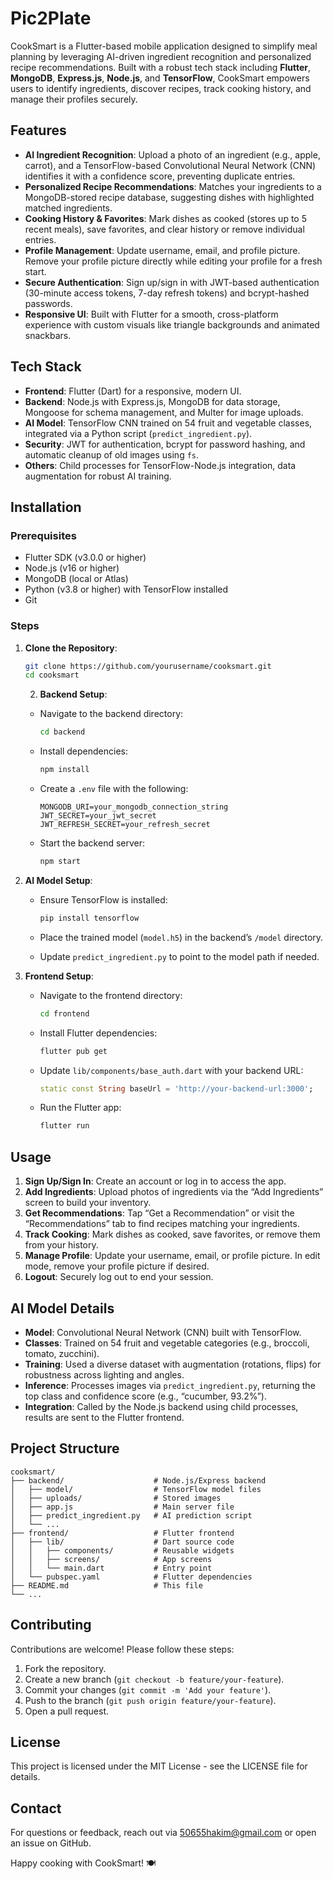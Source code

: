 # Pic2Plate

CookSmart is a Flutter-based mobile application designed to simplify meal planning by leveraging AI-driven ingredient recognition and personalized recipe recommendations. Built with a robust tech stack including **Flutter**, **MongoDB**, **Express.js**, **Node.js**, and **TensorFlow**, CookSmart empowers users to identify ingredients, discover recipes, track cooking history, and manage their profiles securely.

## Features

- **AI Ingredient Recognition**: Upload a photo of an ingredient (e.g., apple, carrot), and a TensorFlow-based Convolutional Neural Network (CNN) identifies it with a confidence score, preventing duplicate entries.
- **Personalized Recipe Recommendations**: Matches your ingredients to a MongoDB-stored recipe database, suggesting dishes with highlighted matched ingredients.
- **Cooking History & Favorites**: Mark dishes as cooked (stores up to 5 recent meals), save favorites, and clear history or remove individual entries.
- **Profile Management**: Update username, email, and profile picture. Remove your profile picture directly while editing your profile for a fresh start.
- **Secure Authentication**: Sign up/sign in with JWT-based authentication (30-minute access tokens, 7-day refresh tokens) and bcrypt-hashed passwords.
- **Responsive UI**: Built with Flutter for a smooth, cross-platform experience with custom visuals like triangle backgrounds and animated snackbars.

## Tech Stack

- **Frontend**: Flutter (Dart) for a responsive, modern UI.
- **Backend**: Node.js with Express.js, MongoDB for data storage, Mongoose for schema management, and Multer for image uploads.
- **AI Model**: TensorFlow CNN trained on 54 fruit and vegetable classes, integrated via a Python script (`predict_ingredient.py`).
- **Security**: JWT for authentication, bcrypt for password hashing, and automatic cleanup of old images using `fs`.
- **Others**: Child processes for TensorFlow-Node.js integration, data augmentation for robust AI training.

## Installation

### Prerequisites

- Flutter SDK (v3.0.0 or higher)
- Node.js (v16 or higher)
- MongoDB (local or Atlas)
- Python (v3.8 or higher) with TensorFlow installed
- Git

### Steps

1. **Clone the Repository**:

   ```bash
   git clone https://github.com/yourusername/cooksmart.git
   cd cooksmart
   ```


   2. **Backend Setup**:

   - Navigate to the backend directory:

     ```bash
     cd backend
     ```
   - Install dependencies:

     ```bash
     npm install
     ```
   - Create a `.env` file with the following:

     ```env
     MONGODB_URI=your_mongodb_connection_string
     JWT_SECRET=your_jwt_secret
     JWT_REFRESH_SECRET=your_refresh_secret
     ```
   - Start the backend server:

     ```bash
     npm start
     ```

3. **AI Model Setup**:

   - Ensure TensorFlow is installed:

     ```bash
     pip install tensorflow
     ```
   - Place the trained model (`model.h5`) in the backend’s `/model` directory.
   - Update `predict_ingredient.py` to point to the model path if needed.

4. **Frontend Setup**:

   - Navigate to the frontend directory:

     ```bash
     cd frontend
     ```
   - Install Flutter dependencies:

     ```bash
     flutter pub get
     ```
   - Update `lib/components/base_auth.dart` with your backend URL:

     ```dart
     static const String baseUrl = 'http://your-backend-url:3000';
     ```
   - Run the Flutter app:

     ```bash
     flutter run
     ```
## Usage

1. **Sign Up/Sign In**: Create an account or log in to access the app.
2. **Add Ingredients**: Upload photos of ingredients via the “Add Ingredients” screen to build your inventory.
3. **Get Recommendations**: Tap “Get a Recommendation” or visit the “Recommendations” tab to find recipes matching your ingredients.
4. **Track Cooking**: Mark dishes as cooked, save favorites, or remove them from your history.
5. **Manage Profile**: Update your username, email, or profile picture. In edit mode, remove your profile picture if desired.
6. **Logout**: Securely log out to end your session.

## AI Model Details

- **Model**: Convolutional Neural Network (CNN) built with TensorFlow.
- **Classes**: Trained on 54 fruit and vegetable categories (e.g., broccoli, tomato, zucchini).
- **Training**: Used a diverse dataset with augmentation (rotations, flips) for robustness across lighting and angles.
- **Inference**: Processes images via `predict_ingredient.py`, returning the top class and confidence score (e.g., “cucumber, 93.2%”).
- **Integration**: Called by the Node.js backend using child processes, results are sent to the Flutter frontend.

## Project Structure

```
cooksmart/
├── backend/                    # Node.js/Express backend
│   ├── model/                  # TensorFlow model files
│   ├── uploads/                # Stored images
│   ├── app.js                  # Main server file
│   ├── predict_ingredient.py   # AI prediction script
│   └── ...
├── frontend/                   # Flutter frontend
│   ├── lib/                    # Dart source code
│   │   ├── components/         # Reusable widgets
│   │   ├── screens/            # App screens
│   │   └── main.dart           # Entry point
│   └── pubspec.yaml            # Flutter dependencies
├── README.md                   # This file
└── ...
```

## Contributing

Contributions are welcome! Please follow these steps:

1. Fork the repository.
2. Create a new branch (`git checkout -b feature/your-feature`).
3. Commit your changes (`git commit -m 'Add your feature'`).
4. Push to the branch (`git push origin feature/your-feature`).
5. Open a pull request.

## License

This project is licensed under the MIT License - see the LICENSE file for details.

## Contact

For questions or feedback, reach out via 50655hakim@gmail.com or open an issue on GitHub.

Happy cooking with CookSmart! 🍽️


